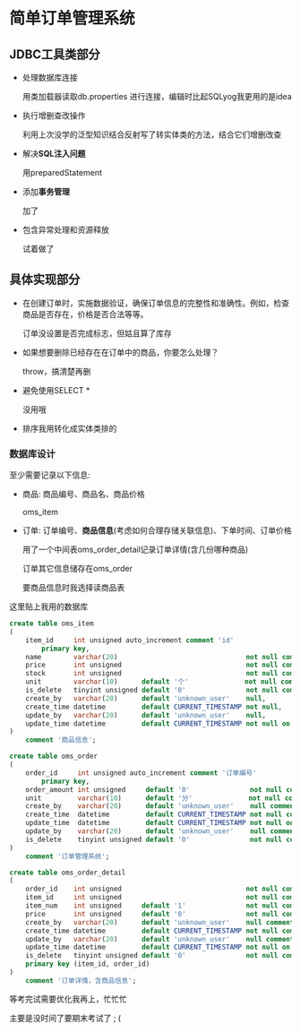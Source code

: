 # 简单订单管理系统

## JDBC工具类部分

* 处理数据库连接

  用类加载器读取db.properties 进行连接，编辑时比起SQLyog我更用的是idea

* 执行增删查改操作 

  利用上次没学的泛型知识结合反射写了转实体类的方法，结合它们增删改查

* 解决**SQL注入问题** 

  用preparedStatement

* 添加**事务管理**

   加了

* 包含异常处理和资源释放

  试着做了





## 具体实现部分

* 在创建订单时，实施数据验证，确保订单信息的完整性和准确性。例如，检查商品是否存在，价格是否合法等等。

  订单没设置是否完成标志，但姑且算了库存

* 如果想要删除已经存在在订单中的商品，你要怎么处理？

  throw，搞清楚再删

* 避免使用SELECT *

  没用哦

* 排序我用转化成实体类排的

### 数据库设计

至少需要记录以下信息:

* 商品: 商品编号、商品名、商品价格

  oms_item

* 订单: 订单编号、**商品信息**(考虑如何合理存储关联信息)、下单时间、订单价格

  用了一个中间表oms_order_detail记录订单详情(含几份哪种商品)

  订单其它信息储存在oms_order

  要商品信息时我选择读商品表

这里贴上我用的数据库

````sql
create table oms_item
(
    item_id     int unsigned auto_increment comment 'id'
        primary key,
    name        varchar(20)                                not null comment '商品名称',
    price       int unsigned                               not null comment '商品价格，单位为RMB分',
    stock       int unsigned                               not null comment '商品库存数量',
    unit        varchar(10)      default '个'              not null comment '单位',
    is_delete   tinyint unsigned default '0'               not null comment '逻辑删除标志0有效，1无效',
    create_by   varchar(20)      default 'unknown_user'    null,
    create_time datetime         default CURRENT_TIMESTAMP not null,
    update_by   varchar(20)      default 'unknown_user'    null,
    update_time datetime         default CURRENT_TIMESTAMP not null on update CURRENT_TIMESTAMP
)
    comment '商品信息';

create table oms_order
(
    order_id     int unsigned auto_increment comment '订单编号'
        primary key,
    order_amount int unsigned     default '0'               not null comment '订单金额，0表示未计算（无效）',
    unit         varchar(10)      default '分'              not null comment '单位（RMB）',
    create_by    varchar(20)      default 'unknown_user'    null comment '创建人',
    create_time  datetime         default CURRENT_TIMESTAMP not null comment '创建时间',
    update_time  datetime         default CURRENT_TIMESTAMP not null on update CURRENT_TIMESTAMP comment '更新时间',
    update_by    varchar(20)      default 'unknown_user'    null comment '修改人',
    is_delete    tinyint unsigned default '0'               not null comment '0表示有效删除，1无效'
)
    comment '订单管理系统';

create table oms_order_detail
(
    order_id    int unsigned                               not null comment '对应oms_order的order_id',
    item_id     int unsigned                               not null comment '对应oms_item的item_id',
    item_num    int unsigned     default '1'               not null comment '订单中包含此商品的数量',
    price       int unsigned     default '0'               not null comment '对应oms_item中的价格，而非总价值',
    create_by   varchar(20)      default 'unknown_user'    null comment '创建者',
    create_time datetime         default CURRENT_TIMESTAMP not null comment '创建时间',
    update_by   varchar(20)      default 'unknown_user'    null comment '修改者',
    update_time datetime         default CURRENT_TIMESTAMP not null on update CURRENT_TIMESTAMP comment '更新时间',
    is_delete   tinyint unsigned default '0'               not null comment '是否删除，0表示未删除，1表示删除',
    primary key (item_id, order_id)
)
    comment '订单详情，含商品信息';


````

等考完试需要优化我再上，忙忙忙

主要是没时间了要期末考试了 ; (